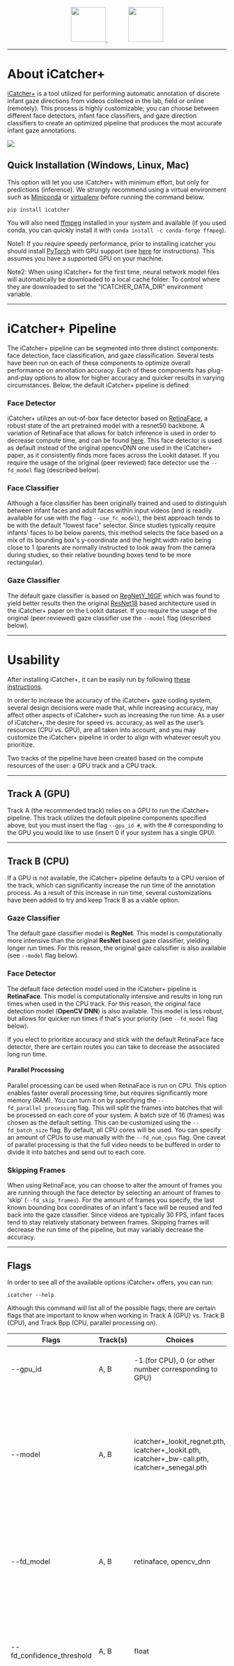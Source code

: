 
<p align="center">
  <a href="https://quest.mit.edu/">
    <img src="https://github.com/icatcherplus/icatcherplus.github.io/blob/main/images/quest_logo_cropped.png?raw=true" height="80">
  </a>
  &nbsp; &nbsp; &nbsp; &nbsp; &nbsp; &nbsp;
  <a href="https://github.com/icatcherplus/icatcher_plus">
    <img src="https://github.com/icatcherplus/icatcherplus.github.io/blob/main/images/github-mark.png?raw=true" height="80">
  </a>
</p>

---
# About iCatcher+

<!---feel free to change to whatever, this is all very loose... copied installation section from readme -->

[iCatcher+](https://doi.org/10.1177/25152459221147250) is a tool utilized for performing automatic annotation of 
discrete infant gaze directions from videos collected in the lab, field or online (remotely). This process is highly
customizable; you can choose between different face detectors, infant face classifiers, and gaze direction classifiers
to create an optimized pipeline that produces the most accurate infant gaze annotations.

<img src="https://github.com/icatcherplus/icatcherplus.github.io/blob/main/gaze.gif?raw=true" align="center"/>

<!---
![](https://github.com/icatcherplus/icatcherplus.github.io/blob/main/gaze.gif)
-->

## Quick Installation (Windows, Linux, Mac)
This option will let you use iCatcher+ with minimum effort, but only for predictions (inference).
We strongly recommend using a virtual environment such as [Miniconda](https://conda.io) or [virtualenv](https://pypi.org/project/virtualenv/) before running the command below.

`pip install icatcher`

You will also need [ffmpeg](https://www.ffmpeg.org/) installed in your system and available (if you used conda, you can quickly install it with `conda install -c conda-forge ffmpeg`).

Note1:
If you require speedy performance, prior to installing icatcher you should install [PyTorch](https://pytorch.org/) with GPU support (see [here](https://pytorch.org/get-started/locally/) for instructions). This assumes you have a supported GPU on your machine.

Note2:
When using iCatcher+ for the first time, neural network model files will automatically be downloaded to a local cache folder. To control where they are downloaded to set the "ICATCHER_DATA_DIR" environment variable.

---
# iCatcher+ Pipeline
The iCatcher+ pipeline can be segmented into three distinct components: face detection, face classification, and gaze
classification. Several tests have been run on each of these components to optimize overall performance on annotation
accuracy. Each of these components has plug-and-play options to allow for higher accuracy and quicker results in varying
circumstances. Below, the default iCatcher+ pipeline is defined:

### Face Detector
iCatcher+ utilizes an out-of-box face detector based on [RetinaFace](https://arxiv.org/abs/1905.00641), a robust state 
of the art pretrained model with a resnet50 backbone. A variation of RetinaFace that allows for batch inference is
used in order to decrease compute time, and can be found [here](https://github.com/elliottzheng/batch-face). This face detector is used as default instead of the original opencvDNN one used in the iCatcher+ paper, as it consistently finds more faces across the Lookit dataset.
If you require the usage of the original (peer reviewed) face detector use the `--fd_model` flag (described below).

### Face Classifier
Although a face classifier has been originally trained and used to distinguish between infant faces and adult faces within input videos
(and is readily available for use with the flag `--use_fc_model`), the best approach tends to be with the default "lowest 
face" selector. Since studies typically require infants' faces to be below parents, this method selects the face based
on a mix of its bounding box's y-coordinate and the height:width ratio being close to 1 (parents are normally instructed to look away 
from the camera during studies, so their relative bounding boxes tend to be more rectangular).

<!---INSERT DEMONSTRATION SIDE BY SIDE IMAGE OF RATIO BEING USED HERE -->

### Gaze Classifier
The default gaze classifier is based on [RegNetY_16GF](https://arxiv.org/abs/2003.13678) which was found to yield better results then the original [ResNet18](https://arxiv.org/abs/1512.03385) based architecture used in the iCatcher+ paper on the Lookit dataset.
If you require the usage of the original (peer reviewed) gaze classifier use the `--model` flag (described below).

---
# Usability
After installing iCatcher+, it can be easily run by following [these instructions](https://github.com/icatcherplus/icatcher_plus#running-icatcher).
<!---**ADD MORE OR LESS HERE DEPENDING ON DEIRDRE UI**-->

In order to increase the accuracy of the iCatcher+ gaze coding system, several design decisions were made that, while 
increasing accuracy, may affect other aspects of iCatcher+ such as increasing the run time. As a user of iCatcher+, the 
desire for speed vs. accuracy, as well as the user’s resources (CPU vs. GPU), are all taken into account, and you 
may customize the iCatcher+ pipeline in order to align with whatever result you prioritize.

Two tracks of the pipeline have been created based on the compute resources of the user: a GPU track and a CPU track.

---
## Track A (GPU)
Track A (the recommended track) relies on a GPU to run the iCatcher+ pipeline. This track utilizes the default pipeline
components specified above, but you must insert the flag `--gpu_id #`, with the # corresponding to the GPU you
would like to use (insert 0 if your system has a single GPU).

<!---When tested on 96 videos within the [Lookit dataset](https://osf.io/ujteb/), each averaging a runtime of 9 minutes 20 seconds, Track A automatically annotated each video 
in about **20 minutes**. The iCatcher+ default pipeline was able to correctly annotate approximately **91%** of these frames
when compared to two human coders.-->

---
## Track B (CPU)
If a GPU is not available, the iCatcher+ pipeline defaults to a CPU version of the track, which can significantly increase the run time
of the annotation process. As a result of this increase in run time, several customizations have been added to try and 
keep Track B as a viable option.

### Gaze Classifier
The default gaze classifier model is **RegNet**. This model is computationally more intensive than the original **ResNet** based gaze classifier, yielding longer run times.
For this reason, the original gaze calssifier is also available (see `--model` flag below).

### Face Detector
The default face detection model used in the iCatcher+ pipeline is **RetinaFace**. This model is computationally
intensive and results in long run times when used in the CPU track. For this reason, the original face detection model 
(**OpenCV DNN**) is also available. This model is less robust, but allows for quicker run times if that's your priority (see `--fd_model` flag below).

If you elect to prioritize accuracy and stick with the default RetinaFace face detector, there are certain routes you
can take to decrease the associated long run time.

#### Parallel Processing
Parallel processing can be used when RetinaFace is run on CPU. This option enables faster overall processing time, but requires significantly more memory (RAM).
You can turn it on by specifying the `--fd_parallel_processing` flag.
This will split the frames into batches that will be processed on each core of your system. A batch size of 16 (frames) was chosen as the default setting. 
This can be customized using the `--fd_batch_size` flag. By default, all CPU cores will be used. You can specify an amount of CPUs 
to use manually with the `--fd_num_cpus` flag. One caveat of parallel processing is that
the full video needs to be buffered in order to divide it into batches and send out to each core.

### Skipping Frames
When using RetinaFace, you can choose to alter the amount of frames you are running through the face detector by 
selecting an amount of frames to 'skip' (`--fd_skip_frames`). For the amount of frames you specify, the last known bounding box coordinates 
of an infant's face will be reused and fed back into the gaze classifier. Since videos are typically 30 FPS, infant 
faces tend to stay relatively stationary between frames. Skipping frames will decrease the run time of the
pipeline, but may variably decrease the accuracy.

---
## Flags
In order to see all of the available options iCatcher+ offers, you can run:

`icatcher --help`

Although this command will list all of the possible flags, there are certain flags that are important to know when 
working in Track A (GPU) vs. Track B (CPU), and Track Bpp (CPU, parallel processing on).

| **Flags**                 | **Track(s)** | **Choices**                                            | **Default**                                | **Description**                                                                                                                                                    |
|---------------------------|--------------|--------------------------------------------------------|--------------------------------------------|--------------------------------------------------------------------------------------------------------------------------------------------------------------------|
| --gpu_id                  | A, B         | -1 (for CPU), 0 (or other number corresponding to GPU) | -1                                         | The GPU ID to use. The default is CPU, so this must be changed when using GPU.                                                                                     |
| --model                   | A, B         | icatcher+_lookit_regnet.pth, icatcher+_lookit.pth, icatcher+_bw-cali.pth, icatcher+_senegal.pth                                 | icatcher+_lookit_regnet.pth                                 | The gaze classifier model used within the iCatcher+ pipeline. icatcher+_lookit.pth may be more suitable for cpu usage if speed is a greater priority than accuracy. For complete description of other models see original paper.            |
| --fd_model                | A, B         | retinaface, opencv_dnn                                 | retinaface                                 | The face detector model used within the iCatcher+ pipeline. opencv_dnn may be more suitable for cpu usage if speed is a greater priority than accuracy.            |
| --fd_confidence_threshold | A, B         | float                                                  | 0.9 (if retinaface) or 0.7 (if opencv_dnn) | The score confidence threshold that needs to be met for a bounding box to be accepted as a face. A higher score represents more stringent face requirements.       |
| --fd_parallel_processing             | B            | True, False                                            | False                                      | Frames will be proccessed in parallel by batching the frames (requires buffering them), increasing memory usage, but decreasing overall processing time. Disallows live stream of results. |
| --fd_batch_size           | Bpp         | int                                                    | 16                                         | Corresponds to the number of frames fed into the RetinaFace face detector for batch inference.                                                         |
| --fd_num_cpus          | Bpp            | int                                                    | -1                                          | Specifies the number of CPU cores that will be used in the RetinaFace face detection parallel processing (-1: use all available cpu cores).                                              |
| --fd_skip_frames          | Bpp            | int                                                    | 0                                          | The number of frames to skip between each face detection. If frames are skipped, the last known bounding box is reused for the skipped frames.                     |

---

